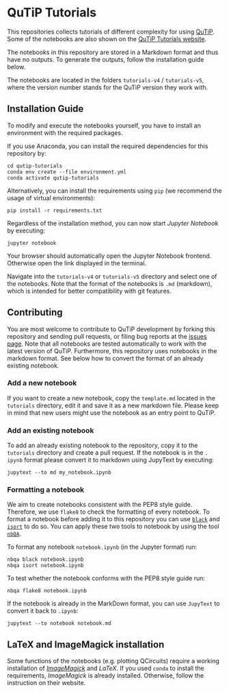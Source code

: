 # QuTiP Tutorials

This repositories collects tutorials of different complexity for
using [QuTiP](https://qutip.org/). Some of the notebooks are also shown on
the [QuTiP Tutorials website](https://qutip.org/tutorials).

The notebooks in this repository are stored in a Markdown format and thus
have no outputs. To generate the outputs, follow the installation guide below.

The notebooks are located in the folders `tutorials-v4` / `tutorials-v5`, 
where the version number stands for the QuTiP version they work with.

## Installation Guide

To modify and execute the notebooks yourself, you have to install an
environment with the required packages.

If you use Anaconda, you can install the required dependencies for this
repository by:

```shell
cd qutip-tutorials
conda env create --file environment.yml
conda activate qutip-tutorials
```

Alternatively, you can install the requirements using `pip` (we recommend
the usage of virtual environments):

```shell
pip install -r requirements.txt
```

Regardless of the installation method, you can now start *Jupyter Notebook* by
executing:

```shell
jupyter notebook
```

Your browser should automatically open the Jupyter Notebook frontend. Otherwise
open the link displayed in the terminal.

Navigate into the `tutorials-v4` or `tutorials-v5` directory and select one of 
the notebooks.
Note that the format of the notebooks is `.md` (markdown), which is intended
for better compatibility with git features.

## Contributing

You are most welcome to contribute to QuTiP development by forking this
repository and sending pull requests, or filing bug reports at
the [issues page](https://github.com/qutip/qutip-tutorials/issues).
Note that all notebooks are tested automatically to work with the latest
version of QuTiP. Furthermore, this repository uses notebooks in the markdown
format. See below how to convert the format of an already existing notebook.

### Add a new notebook

If you want to create a new notebook, copy the `template.md` located in the
`tutorials` directory, edit it and save it as a new markdown file. Please
keep in mind that new users might use the notebook as an entry point to
QuTiP.

### Add an existing notebook

To add an already existing notebook to the repository, copy it to the
`tutorials` directory and create a pull request. If the notebook is in the `.
ipynb` format please convert it to markdown using JupyText by executing:

```shell
jupytext --to md my_notebook.ipynb
```

### Formatting a notebook

We aim to create notebooks consistent with the PEP8 style guide. Therefore, we 
use `flake8` to check the formatting of every notebook. To format a notebook 
before adding it to this repository you can use 
[`black`](https://github.com/psf/black) and 
[`isort`](https://pycqa.github.io/isort/) to do so.
You can apply these two tools to notebook by using the tool 
[`nbQA`](https://github.com/nbQA-dev/nbQA).

To format any notebook `notebook.ipynb` (in the Jupyter format) run:

```shell
nbqa black notebook.ipynb
nbqa isort notebook.ipynb
```

To test whether the notebook conforms with the PEP8 style guide run:

```shell
nbqa flake8 notebook.ipynb
```

If the notebook is already in the MarkDown format, you can use `JupyText` to convert it back to `.ipynb`:

```shell
jupytext --to notebook notebook.md
```

## LaTeX and ImageMagick installation

Some functions of the notebooks (e.g. plotting QCircuits) require a working
installation of [*ImageMagick*](https://imagemagick.org/) and *LaTeX*. If
you used `conda` to install the requirements, *ImageMagick* is already
installed. Otherwise, follow the instruction on their website.

